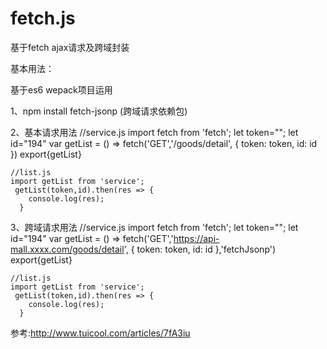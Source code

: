 # fetch.js
基于fetch ajax请求及跨域封装



基本用法：

基于es6 wepack项目运用

1、npm install fetch-jsonp (跨域请求依赖包)


2、基本请求用法
	//service.js
 	import fetch from 'fetch';
 	let token="";
 	let id="194"
     var getList = () => fetch('GET','/goods/detail', {
            token: token,
            id: id
        })
	  export{getList}


	//list.js
	import getList from 'service';
     getList(token,id).then(res => {
        console.log(res);
      }




  3、跨域请求用法
	//service.js
 	import fetch from 'fetch';
 	let token="";
 	let id="194"
     var getList = () => fetch('GET','https://api-mall.xxxx.com/goods/detail', {
            token: token,
            id: id
        },'fetchJsonp')
	  export{getList}


	//list.js
	import getList from 'service';
     getList(token,id).then(res => {
        console.log(res);
      }



   参考:http://www.tuicool.com/articles/7fA3iu